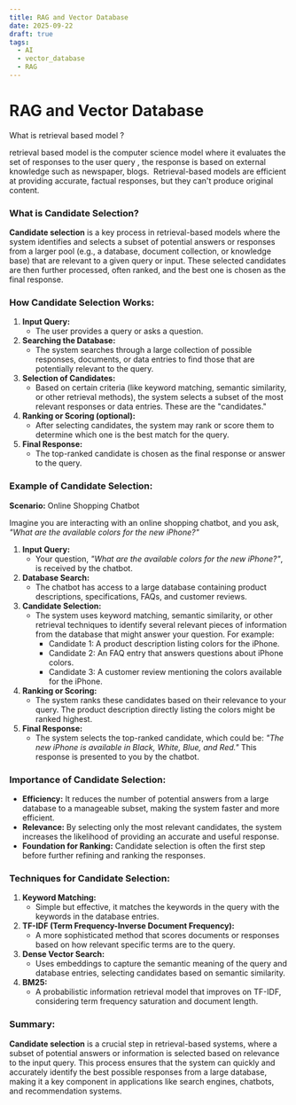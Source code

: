 ```yaml
---
title: RAG and Vector Database
date: 2025-09-22
draft: true
tags:
  - AI
  - vector_database
  - RAG
---
```

# RAG and Vector Database

What is retrieval based model ?

retrieval based model is the computer science model where it evaluates the set of responses to the user query , the response is based on external knowledge such as newspaper, blogs.  Retrieval-based models are efficient at providing accurate, factual responses, but they can't produce original content.

### What is Candidate Selection?

**Candidate selection** is a key process in retrieval-based models where the system identifies and selects a subset of potential answers or responses from a larger pool (e.g., a database, document collection, or knowledge base) that are relevant to a given query or input. These selected candidates are then further processed, often ranked, and the best one is chosen as the final response.

### How Candidate Selection Works:

1. **Input Query:**
    - The user provides a query or asks a question.
2. **Searching the Database:**
    - The system searches through a large collection of possible responses, documents, or data entries to find those that are potentially relevant to the query.
3. **Selection of Candidates:**
    - Based on certain criteria (like keyword matching, semantic similarity, or other retrieval methods), the system selects a subset of the most relevant responses or data entries. These are the "candidates."
4. **Ranking or Scoring (optional):**
    - After selecting candidates, the system may rank or score them to determine which one is the best match for the query.
5. **Final Response:**
    - The top-ranked candidate is chosen as the final response or answer to the query.

### Example of Candidate Selection:

**Scenario:** Online Shopping Chatbot

Imagine you are interacting with an online shopping chatbot, and you ask, *"What are the available colors for the new iPhone?"*

1. **Input Query:**
    - Your question, *"What are the available colors for the new iPhone?"*, is received by the chatbot.
2. **Database Search:**
    - The chatbot has access to a large database containing product descriptions, specifications, FAQs, and customer reviews.
3. **Candidate Selection:**
    - The system uses keyword matching, semantic similarity, or other retrieval techniques to identify several relevant pieces of information from the database that might answer your question. For example:
        - Candidate 1: A product description listing colors for the iPhone.
        - Candidate 2: An FAQ entry that answers questions about iPhone colors.
        - Candidate 3: A customer review mentioning the colors available for the iPhone.
4. **Ranking or Scoring:**
    - The system ranks these candidates based on their relevance to your query. The product description directly listing the colors might be ranked highest.
5. **Final Response:**
    - The system selects the top-ranked candidate, which could be: *"The new iPhone is available in Black, White, Blue, and Red."* This response is presented to you by the chatbot.

### Importance of Candidate Selection:

- **Efficiency:** It reduces the number of potential answers from a large database to a manageable subset, making the system faster and more efficient.
- **Relevance:** By selecting only the most relevant candidates, the system increases the likelihood of providing an accurate and useful response.
- **Foundation for Ranking:** Candidate selection is often the first step before further refining and ranking the responses.

### Techniques for Candidate Selection:

1. **Keyword Matching:**
    - Simple but effective, it matches the keywords in the query with the keywords in the database entries.
2. **TF-IDF (Term Frequency-Inverse Document Frequency):**
    - A more sophisticated method that scores documents or responses based on how relevant specific terms are to the query.
3. **Dense Vector Search:**
    - Uses embeddings to capture the semantic meaning of the query and database entries, selecting candidates based on semantic similarity.
4. **BM25:**
    - A probabilistic information retrieval model that improves on TF-IDF, considering term frequency saturation and document length.

### Summary:

**Candidate selection** is a crucial step in retrieval-based systems, where a subset of potential answers or information is selected based on relevance to the input query. This process ensures that the system can quickly and accurately identify the best possible responses from a large database, making it a key component in applications like search engines, chatbots, and recommendation systems.